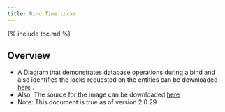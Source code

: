 ```yaml
---
title: Bind Time Locks
---
```

{% include toc.md %}

## Overview
 * A Diagram that demonstrates database operations during a bind and also identifies the locks requested on the entities can be downloaded 
<a download="master_bind_locks_2.0.29.jpg" href="{{ site.baseurl }}/images/master_bind_locks_2.0.29.jpg" title="master_bind_locks_image">here</a> .
 *  Also, The source for the image can be downloaded 
<a download="master_bind_locks_2.0.29.graphml" href="{{ site.baseurl }}/yed_artifacts/master_bind_locks_2.0.29.graphml" title="master_bind_locks_src">here</a>
 * Note: This document is true as of version 2.0.29
